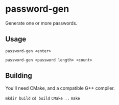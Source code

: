 # password-gen
Generate one or more passwords.

## Usage
`password-gen <enter>`

`password-gen <password length> <count>`


## Building
You'll need CMake, and a compatible G++ compiler.

``mkdir build``
``cd build``
``CMake ..``
``make``

